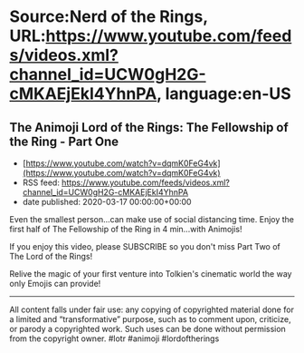 # Source:Nerd of the Rings, URL:https://www.youtube.com/feeds/videos.xml?channel_id=UCW0gH2G-cMKAEjEkI4YhnPA, language:en-US

## The Animoji Lord of the Rings: The Fellowship of the Ring - Part One
 - [https://www.youtube.com/watch?v=dqmK0FeG4vk](https://www.youtube.com/watch?v=dqmK0FeG4vk)
 - RSS feed: https://www.youtube.com/feeds/videos.xml?channel_id=UCW0gH2G-cMKAEjEkI4YhnPA
 - date published: 2020-03-17 00:00:00+00:00

Even the smallest person...can make use of social distancing time. Enjoy the first half of The Fellowship of the Ring in 4 min...with Animojis! 

If you enjoy this video, please SUBSCRIBE so you don't miss Part Two of The Lord of the Rings! 

Relive the magic of your first venture into Tolkien's cinematic world the way only Emojis can provide! 

--------------
All content falls under fair use: any copying of copyrighted material done for a limited and “transformative” purpose, such as to comment upon, criticize, or parody a copyrighted work. Such uses can be done without permission from the copyright owner.
#lotr #animoji #lordoftherings

